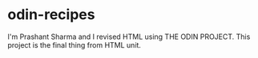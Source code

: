 # odin-recipes

I'm Prashant Sharma and I revised HTML using THE ODIN PROJECT.
This project is the final thing from HTML unit.
